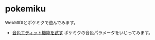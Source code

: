 pokemiku
========

WebMIDIとポケミクで遊んでみます。


* [音色エディット機能を試す](http://www.enoie.net/pokemiku/pokemiku)
  ポケミクの音色パラメータをいじってみます。
  

